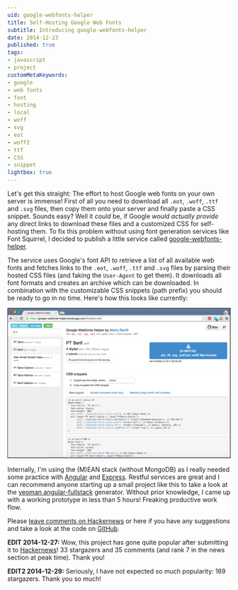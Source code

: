 ```yaml
---
uid: google-webfonts-helper
title: Self-Hosting Google Web Fonts
subtitle: Introducing google-webfonts-helper
date: 2014-12-23
published: true
tags:
- javascript
- project
customMetaKeywords:
- google
- web fonts
- font
- hosting
- local
- woff
- svg
- eot
- woff2
- ttf
- CSS
- snippet
lightbox: true
---
```


Let's get this straight: The effort to host Google web fonts on your own server is immense! First of all you need to download all `.eot`, `.woff`, `.ttf` and `.svg` files, then copy them onto your server and finally paste a CSS snippet. Sounds easy? Well it *could* be, if Google *would actually provide* any direct links to download these files and a customized CSS for self-hosting them. To fix this problem without using font generation services like Font Squirrel, I decided to publish a little service called [google-webfonts-helper](https://google-webfonts-helper.herokuapp.com/fonts).

The service uses Google's font API to retrieve a list of all available web fonts and fetches links to the `.eot`, `.woff`, `.ttf` and `.svg` files by parsing their hosted CSS files (and faking the `User-Agent` to get them). It downloads all font formats and creates an archive which can be downloaded. In combination with the customizable CSS snippets (path prefix) you should be ready to go in no time. Here's how this looks like currently:

![google-webfonts-helper overview image](/static/apps/google-webfonts-helper/full_view.png)

Internally, I'm using the (M)EAN stack (without MongoDB) as I really needed some practice with [Angular](https://angularjs.org/) and [Express](http://expressjs.com/). Restful services are great and I can recommend anyone starting up a small project like this to take a look at the [yeoman angular-fullstack](https://github.com/DaftMonk/generator-angular-fullstack) generator. Without prior knowledge, I came up with a working prototype in less than 5 hours! Freaking productive work flow.

Please [leave comments on Hackernews](https://news.ycombinator.com/item?id=8802395) or here if you have any suggestions and take a look at the code on [GitHub](https://github.com/majodev/google-webfonts-helper).

**EDIT 2014-12-27:** Wow, this project has gone quite popular after submitting it to [Hackernews](https://news.ycombinator.com/item?id=8802395)! 33 stargazers and 35 comments (and rank 7 in the news section at peak time). Thank you!

**EDIT2 2014-12-29:** Seriously, I have not expected so much popularity: 169 stargazers. Thank you so much!